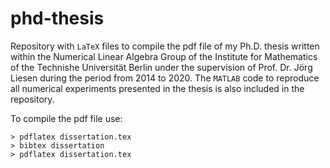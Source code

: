 # phd-thesis
Repository with `LaTeX` files to compile the pdf file of my Ph.D. thesis written within the Numerical Linear Algebra Group of 
the Institute for Mathematics of the Technishe Universität Berlin under the supervision of Prof. Dr. Jörg Liesen during the 
period from 2014 to 2020. The `MATLAB` code to reproduce all numerical experiments presented in the thesis is also included in the repository.

To compile the pdf file use:
```
> pdflatex dissertation.tex
> bibtex dissertation
> pdflatex dissertation.tex
```
